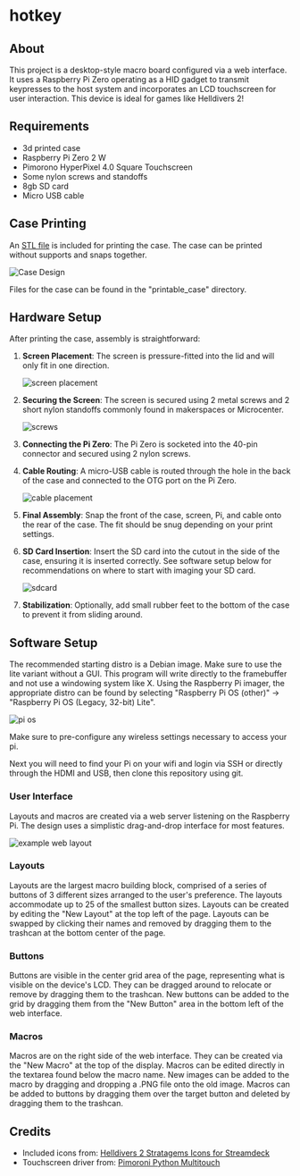 # hotkey

## About

This project is a desktop-style macro board configured via a web interface. It uses a Raspberry Pi Zero operating as a HID gadget to transmit keypresses to the host system and incorporates an LCD touchscreen for user interaction. This device is ideal for games like Helldivers 2!

## Requirements
- 3d printed case
- Raspberry Pi Zero 2 W
- Pimorono HyperPixel 4.0 Square Touchscreen
- Some nylon screws and standoffs
- 8gb SD card
- Micro USB cable

## Case Printing
An [STL file](./printable_case/printable_case.stl) is included for printing the case. The case can be printed without supports and snaps together.

![Case Design](./printable_case/case_screenshot.png)

Files for the case can be found in the "printable_case" directory.

## Hardware Setup
After printing the case, assembly is straightforward:

1. **Screen Placement**: The screen is pressure-fitted into the lid and will only fit in one direction.

   ![screen placement](./help_images/screen.png)

2. **Securing the Screen**: The screen is secured using 2 metal screws and 2 short nylon standoffs commonly found in makerspaces or Microcenter.

   ![screws](./help_images/screws.png)

3. **Connecting the Pi Zero**: The Pi Zero is socketed into the 40-pin connector and secured using 2 nylon screws.

4. **Cable Routing**: A micro-USB cable is routed through the hole in the back of the case and connected to the OTG port on the Pi Zero.

   ![cable placement](./help_images/cable.png)

5. **Final Assembly**: Snap the front of the case, screen, Pi, and cable onto the rear of the case. The fit should be snug depending on your print settings.

6. **SD Card Insertion**: Insert the SD card into the cutout in the side of the case, ensuring it is inserted correctly.  See software setup below for recommendations on where to start with imaging your SD card.

   ![sdcard](./help_images/sdcard.png)

7. **Stabilization**: Optionally, add small rubber feet to the bottom of the case to prevent it from sliding around.

## Software Setup

The recommended starting distro is a Debian image. Make sure to use the lite variant without a GUI.  This program will write directly to the framebuffer and not use a windowing system like X.  Using the Raspberry Pi imager, the appropriate distro can be found by selecting "Raspberry Pi OS (other)" -> "Raspberry Pi OS (Legacy, 32-bit) Lite". 

![pi os](./help_images/pi_image.png)

Make sure to pre-configure any wireless settings necessary to access your pi.

Next you will need to find your Pi on your wifi and login via SSH or directly through the HDMI and USB, then clone this repository using git.

### User Interface

Layouts and macros are created via a web server listening on the Raspberry Pi. The design uses a simplistic drag-and-drop interface for most features.

![example web layout](./help_images/web_layout.png)

### Layouts

Layouts are the largest macro building block, comprised of a series of buttons of 3 different sizes arranged to the user's preference. The layouts accommodate up to 25 of the smallest button sizes. Layouts can be created by editing the "New Layout" at the top left of the page. Layouts can be swapped by clicking their names and removed by dragging them to the trashcan at the bottom center of the page.

### Buttons

Buttons are visible in the center grid area of the page, representing what is visible on the device's LCD. They can be dragged around to relocate or remove by dragging them to the trashcan. New buttons can be added to the grid by dragging them from the "New Button" area in the bottom left of the web interface.

### Macros

Macros are on the right side of the web interface. They can be created via the "New Macro" at the top of the display. Macros can be edited directly in the textarea found below the macro name. New images can be added to the macro by dragging and dropping a .PNG file onto the old image. Macros can be added to buttons by dragging them over the target button and deleted by dragging them to the trashcan.

## Credits

- Included icons from: [Helldivers 2 Stratagems Icons for Streamdeck](https://www.reddit.com/r/Helldivers/comments/1ayhofq/hell_divers_2_stratagems_icons_for_streamdeck/)
- Touchscreen driver from: [Pimoroni Python Multitouch](https://github.com/pimoroni/python-multitouch/blob/master/library/ft5406.py)